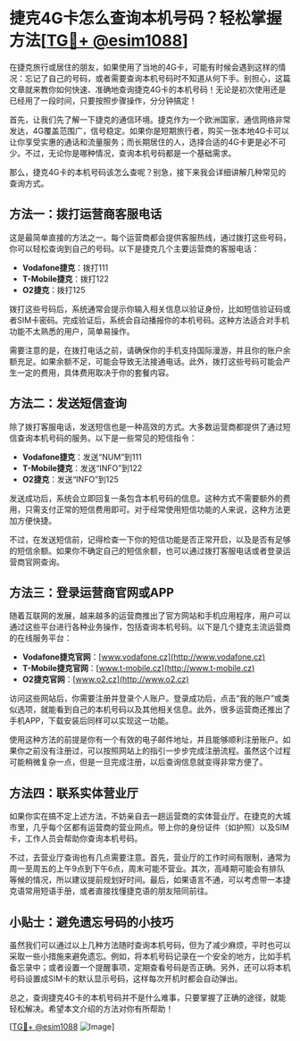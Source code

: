 # 捷克4G卡怎么查询本机号码？轻松掌握方法[[TG💪+ @esim1088](https://t.me/s/esim1088)]

在捷克旅行或居住的朋友，如果使用了当地的4G卡，可能有时候会遇到这样的情况：忘记了自己的号码，或者需要查询本机号码时不知道从何下手。别担心，这篇文章就来教你如何快速、准确地查询捷克4G卡的本机号码！无论是初次使用还是已经用了一段时间，只要按照步骤操作，分分钟搞定！

首先，让我们先了解一下捷克的通信环境。捷克作为一个欧洲国家，通信网络非常发达，4G覆盖范围广，信号稳定。如果你是短期旅行者，购买一张本地4G卡可以让你享受实惠的通话和流量服务；而长期居住的人，选择合适的4G卡更是必不可少。不过，无论你是哪种情况，查询本机号码都是一个基础需求。

那么，捷克4G卡的本机号码该怎么查呢？别急，接下来我会详细讲解几种常见的查询方式。

## 方法一：拨打运营商客服电话

这是最简单直接的方法之一。每个运营商都会提供客服热线，通过拨打这些号码，你可以轻松查询到自己的号码。以下是捷克几个主要运营商的客服电话：

- **Vodafone捷克**：拨打111
- **T-Mobile捷克**：拨打122
- **O2捷克**：拨打125

拨打这些号码后，系统通常会提示你输入相关信息以验证身份，比如短信验证码或者SIM卡密码。完成验证后，系统会自动播报你的本机号码。这种方法适合对手机功能不太熟悉的用户，简单易操作。

需要注意的是，在拨打电话之前，请确保你的手机支持国际漫游，并且你的账户余额充足。如果余额不足，可能会导致无法接通电话。此外，拨打这些号码可能会产生一定的费用，具体费用取决于你的套餐内容。

## 方法二：发送短信查询

除了拨打客服电话，发送短信也是一种高效的方式。大多数运营商都提供了通过短信查询本机号码的服务。以下是一些常见的短信指令：

- **Vodafone捷克**：发送“NUM”到111
- **T-Mobile捷克**：发送“INFO”到122
- **O2捷克**：发送“INFO”到125

发送成功后，系统会立即回复一条包含本机号码的信息。这种方式不需要额外的费用，只需支付正常的短信费用即可。对于经常使用短信功能的人来说，这种方法更加方便快捷。

不过，在发送短信前，记得检查一下你的短信功能是否正常开启，以及是否有足够的短信余额。如果你不确定自己的短信余额，也可以通过拨打客服电话或者登录运营商官网查询。

## 方法三：登录运营商官网或APP

随着互联网的发展，越来越多的运营商推出了官方网站和手机应用程序，用户可以通过这些平台进行各种业务操作，包括查询本机号码。以下是几个捷克主流运营商的在线服务平台：

- **Vodafone捷克官网**：[www.vodafone.cz](http://www.vodafone.cz)
- **T-Mobile捷克官网**：[www.t-mobile.cz](http://www.t-mobile.cz)
- **O2捷克官网**：[www.o2.cz](http://www.o2.cz)

访问这些网站后，你需要注册并登录个人账户。登录成功后，点击“我的账户”或类似选项，就能看到自己的本机号码以及其他相关信息。此外，很多运营商还推出了手机APP，下载安装后同样可以实现这一功能。

使用这种方法的前提是你有一个有效的电子邮件地址，并且能够顺利注册账户。如果你之前没有注册过，可以按照网站上的指引一步步完成注册流程。虽然这个过程可能稍微复杂一点，但是一旦完成注册，以后查询信息就变得非常方便了。

## 方法四：联系实体营业厅

如果你实在搞不定上述方法，不妨亲自去一趟运营商的实体营业厅。在捷克的大城市里，几乎每个区都有运营商的营业网点。带上你的身份证件（如护照）以及SIM卡，工作人员会帮助你查询本机号码。

不过，去营业厅查询也有几点需要注意。首先，营业厅的工作时间有限制，通常为周一至周五的上午9点到下午6点，周末可能不营业。其次，高峰期可能会有排队等候的情况，所以建议提前规划好时间。最后，如果语言不通，可以考虑带一本捷克语常用短语手册，或者直接找懂捷克语的朋友陪同前往。

## 小贴士：避免遗忘号码的小技巧

虽然我们可以通过以上几种方法随时查询本机号码，但为了减少麻烦，平时也可以采取一些小措施来避免遗忘。例如，将本机号码记录在一个安全的地方，比如手机备忘录中；或者设置一个提醒事项，定期查看号码是否正确。另外，还可以将本机号码设置成SIM卡的默认显示号码，这样每次开机时都会自动弹出。

总之，查询捷克4G卡的本机号码并不是什么难事，只要掌握了正确的途径，就能轻松解决。希望本文介绍的方法对你有所帮助！

[[TG💪+ @esim1088](https://t.me/s/esim1088) ![Image](https://i.postimg.cc/4NQfJmqS/Snipaste-2025-05-13-00-14-12.png)]